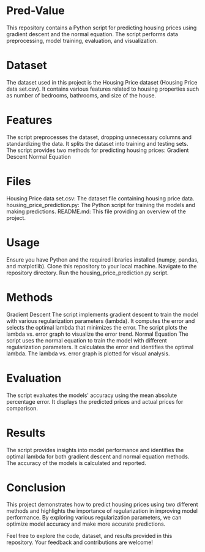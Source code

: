 # Pred-Value
This repository contains a Python script for predicting housing prices using gradient descent and the normal equation. The script performs data preprocessing, model training, evaluation, and visualization.

# Dataset
The dataset used in this project is the Housing Price dataset (Housing Price data set.csv). It contains various features related to housing properties such as number of bedrooms, bathrooms, and size of the house.

# Features
The script preprocesses the dataset, dropping unnecessary columns and standardizing the data.
It splits the dataset into training and testing sets.
The script provides two methods for predicting housing prices:
Gradient Descent
Normal Equation

# Files
Housing Price data set.csv: The dataset file containing housing price data.
housing_price_prediction.py: The Python script for training the models and making predictions.
README.md: This file providing an overview of the project.

# Usage
Ensure you have Python and the required libraries installed (numpy, pandas, and matplotlib).
Clone this repository to your local machine.
Navigate to the repository directory.
Run the housing_price_prediction.py script.

# Methods
Gradient Descent
The script implements gradient descent to train the model with various regularization parameters (lambda).
It computes the error and selects the optimal lambda that minimizes the error.
The script plots the lambda vs. error graph to visualize the error trend.
Normal Equation
The script uses the normal equation to train the model with different regularization parameters.
It calculates the error and identifies the optimal lambda.
The lambda vs. error graph is plotted for visual analysis.

# Evaluation
The script evaluates the models' accuracy using the mean absolute percentage error.
It displays the predicted prices and actual prices for comparison.

# Results
The script provides insights into model performance and identifies the optimal lambda for both gradient descent and normal equation methods.
The accuracy of the models is calculated and reported.

# Conclusion
This project demonstrates how to predict housing prices using two different methods and highlights the importance of regularization in improving model performance. By exploring various regularization parameters, we can optimize model accuracy and make more accurate predictions.

Feel free to explore the code, dataset, and results provided in this repository. Your feedback and contributions are welcome!
